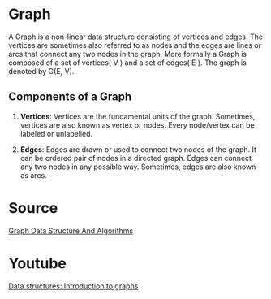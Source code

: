 
# Graph

A Graph is a non-linear data structure consisting of vertices and edges. The vertices are sometimes also referred to as nodes and the edges are lines or arcs that connect any two nodes in the graph. More formally a Graph is composed of a set of vertices( V ) and a set of edges( E ). The graph is denoted by G(E, V).
## Components of a Graph

1. **Vertices**: Vertices are the fundamental units of the graph. Sometimes, vertices are also known as vertex or nodes. Every node/vertex can be labeled or unlabelled.

2. **Edges**: Edges are drawn or used to connect two nodes of the graph. It can be ordered pair of nodes in a directed graph. Edges can connect any two nodes in any possible way. Sometimes, edges are also known as arcs.
# Source

[Graph Data Structure And Algorithms](https://www.geeksforgeeks.org/graph-data-structure-and-algorithms/)
# Youtube

[Data structures: Introduction to graphs](youtube.com/watch?v=gXgEDyodOJU)